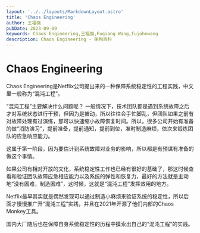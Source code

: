 ```yaml
---
layout: '../../layouts/MarkdownLayout.astro'
title: 'Chaos Engineering'
author: 王福强
pubDate: 2023-09-09
keywords: Chaos Engineering,王福强,Fuqiang Wang,fujohnwang
description: Chaos Engineering - 架构百科
---
```


# Chaos Engineering

Chaos Engineering是Netflix公司提出来的一种保障系统稳定性的工程实践，中文里一般称为“混沌工程”。

“混沌工程”主要解决什么问题呢？ 一般情况下，技术团队都是遇到系统故障之后才对系统状态进行干预，但因为是被动，所以往往会手忙脚乱，但团队如果之前有对故障处理有过演练，那可以快速缩小故障恢复时间。所以，很多公司开始有准备的做“消防演习”，提前准备，提前通知，提前到位，准时制造麻烦，依次来锻炼团队的应急响应能力。

这属于第一阶段，因为要估计到系统故障对业务的影响，所以都是有预谋有准备的做这个事情。

如果公司有相对开放的文化，系统稳定性工作也已经有很好的基础了，那这时候查看和验证团队故障应急相应能力以及系统的弹性和恢复力，最好的方法就是主动地“没有困难，制造困难”，这时候，这就是“混沌工程”发挥效用的地方。

Netflix最早其实就是偶然发现可以通过制造小麻烦来验证系统的稳定性，所以后面才慢慢推广开“混沌工程”实践，并且在2021年开源了他们内部的Chaos Monkey工具。

国内大厂随后也在保障自身系统稳定性的历程中摸索出自己的“混沌工程”的实践。